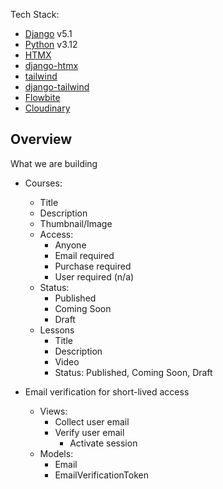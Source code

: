 
Tech Stack:

- [Django](https://djangoproject.com) v5.1
- [Python](https://python.org) v3.12 
- [HTMX](https://htmx.org)
- [django-htmx](https://github.com/adamchainz/django-htmx)
- [tailwind](https://tailwindcss.com)
- [django-tailwind](https://django-tailwind.readthedocs.io/en/latest/installation.html)
- [Flowbite](https://flowbite.com)
- [Cloudinary](https://cld.media/cfe)

## Overview
What we are building

- Courses:
	- Title
	- Description
	- Thumbnail/Image
	- Access:
		- Anyone
		- Email required
        - Purchase required
		- User required (n/a)
	- Status: 
		- Published
		- Coming Soon
		- Draft
	- Lessons
		- Title
		- Description
		- Video
		- Status: Published, Coming Soon, Draft


- Email verification for short-lived access
	- Views:
		- Collect user email
		- Verify user email
			- Activate session
	- Models:
		- Email
		- EmailVerificationToken
